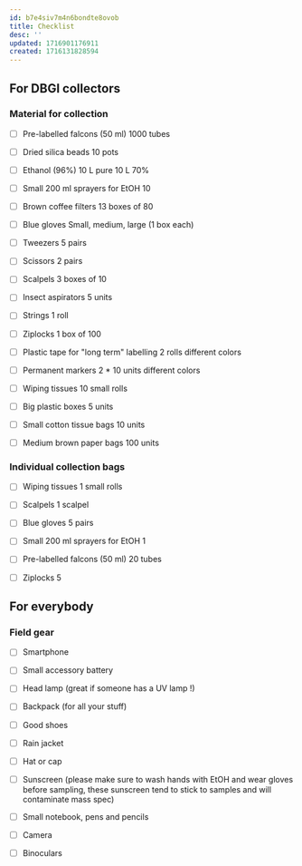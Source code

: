 ```yaml
---
id: b7e4siv7m4n6bondte8ovob
title: Checklist
desc: ''
updated: 1716901176911
created: 1716131828594
---
```


## For DBGI collectors

### Material for collection

- [ ] Pre-labelled falcons (50 ml)
1000 tubes
- [ ] Dried silica beads
10 pots
- [ ] Ethanol (96%)
10 L pure
10 L 70%
- [ ] Small 200 ml sprayers for EtOH
10
- [ ] Brown coffee filters
13 boxes of 80
- [ ] Blue gloves
Small, medium, large (1 box each)
- [ ] Tweezers
5 pairs
- [ ] Scissors
2 pairs
- [ ] Scalpels
3 boxes of 10
- [ ] Insect aspirators
5 units
- [ ] Strings
1 roll
- [ ] Ziplocks
1 box of 100
- [ ] Plastic tape for "long term" labelling
2 rolls different colors
- [ ] Permanent markers
2 * 10 units different colors
- [ ] Wiping tissues
10 small rolls
- [ ] Big plastic boxes
5 units
- [ ] Small cotton tissue bags
10 units
- [ ] Medium brown paper bags
100 units


### Individual collection bags

- [ ] Wiping tissues
1 small rolls
- [ ] Scalpels
1 scalpel
- [ ] Blue gloves
5 pairs
- [ ] Small 200 ml sprayers for EtOH
1
- [ ] Pre-labelled falcons (50 ml)
20 tubes
- [ ] Ziplocks
5



## For everybody

### Field gear

- [ ] Smartphone
- [ ] Small accessory battery
- [ ] Head lamp (great if someone has a UV lamp !)
- [ ] Backpack (for all your stuff)
- [ ] Good shoes
- [ ] Rain jacket
- [ ] Hat or cap
- [ ] Sunscreen (please make sure to wash hands with EtOH and wear gloves before sampling, these sunscreen tend to stick to samples and will contaminate mass spec)
- [ ] Small notebook, pens and pencils
- [ ] Camera
- [ ] Binoculars

